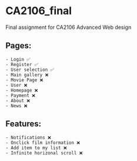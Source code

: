 # CA2106_final

Final assignment for CA2106 Advanced Web design

## Pages:

    - Login ✅
    - Register ✅
    - User selection ✅
    - Main gallery ❌
    - Movie Page ❌
    - User ❌
    - Homepage ❌
    - Payment ❌
    - About ❌
    - News ❌

## Features:

    - Notifications ❌
    - Onclick film information ❌
    - Add item to my list ❌
    - Infinite horizonal scroll ❌

